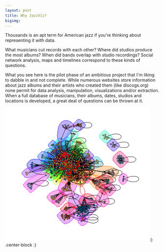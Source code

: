 ```yaml
---
layout: post
title: Why JazzViz?
bigimg: 
---
```


Thousands is an apt term for American jazz if you're thinking about representing it with data. 

What musicians cut records with each other? Where did studios produce the most albums? When did bands overlap with studio
recordings? Social network analysis, maps and timelines correspond to these kinds of questions.

What you see here is the pilot phase of an ambitious project that I'm liking to dabble in and not complete. While numerous websites store information about jazz albums and their artists who created them (like discogs.org) none permit for data analysis, manipulation, visualizations and/or extraction. When a full database of musicians, their albums, dates, studios and locations is developed, a great deal of questions can be thrown at it.

![network](/img/bluenotecliques.png){: .center-block :}      

